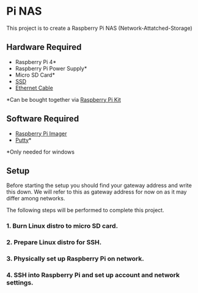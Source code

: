 # Pi NAS
This project is to create a Raspberry Pi NAS (Network-Attatched-Storage)

## Hardware Required 
- Raspberry Pi 4*
- Raspberry Pi Power Supply*
- Micro SD Card*
- [SSD](https://www.amazon.com/SanDisk-1TB-Extreme-Portable-SDSSDE61-1T00-G25/dp/B08GTYFC37/ref=sxin_11_ac_d_mf_rm?ac_md=5-2-c2FuZGlzayBzc2Q%3D-ac_d_rm&crid=306F5O2S0ZSCU&cv_ct_cx=ssd&dchild=1&keywords=ssd&pd_rd_i=B08GTYFC37&pd_rd_r=047499d1-3c77-4291-b849-8163b14cbe8f&pd_rd_w=Qdg9p&pd_rd_wg=JYWC5&pf_rd_p=3a0458f0-bb4b-4875-9ade-bd49638aa842&pf_rd_r=D2EZV9TR7F6XZRX8BGD2&psc=1&qid=1616518421&sprefix=ssd%2Caps%2C212&sr=1-3-849f3c3a-785c-4812-aab6-3d7cb06022f2)
- [Ethernet Cable](https://www.amazon.com/AmazonBasics-RJ45-Cat-6-Ethernet-Patch-Cable-10-Feet-3-Meters/dp/B00N2VIALK/ref=sr_1_2?dchild=1&keywords=ethernet+cable&qid=1616518468&s=electronics&sr=1-2)

*Can be bought together via [Raspberry Pi Kit](https://www.amazon.com/CanaKit-Raspberry-4GB-Starter-Kit/dp/B07V5JTMV9/ref=asc_df_B07V5JTMV9/?tag=hyprod-20&linkCode=df0&hvadid=380145854123&hvpos=&hvnetw=g&hvrand=7753245131480564849&hvpone=&hvptwo=&hvqmt=&hvdev=c&hvdvcmdl=&hvlocint=&hvlocphy=9027277&hvtargid=pla-1004184582672&psc=1&tag=&ref=&adgrpid=85982211068&hvpone=&hvptwo=&hvadid=380145854123&hvpos=&hvnetw=g&hvrand=7753245131480564849&hvqmt=&hvdev=c&hvdvcmdl=&hvlocint=&hvlocphy=9027277&hvtargid=pla-1004184582672)

## Software Required
- [Raspberry Pi Imager](https://www.raspberrypi.org/software/)
- [Putty](https://www.putty.org/)*

*Only needed for windows

## Setup
Before starting the setup you should find your gateway address and write this down. We will refer to this as gateway address for now on as it may differ among networks. 

The following steps will be performed to complete this project.

### 1. Burn Linux distro to micro SD card.
### 2. Prepare Linux distro for SSH.
### 3. Physically set up Raspberry Pi on network.
### 4. SSH into Raspberry Pi and set up account and network settings.
